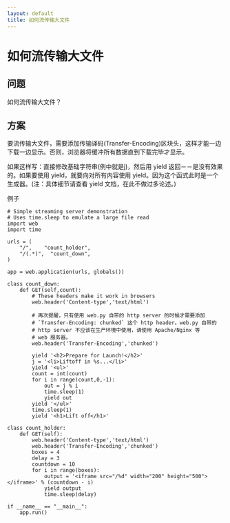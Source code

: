 ```yaml
---
layout: default
title: 如何流传输大文件
---
```


# 如何流传输大文件

## 问题

如何流传输大文件？

## 方案

要流传输大文件，需要添加传输译码(Transfer-Encoding)区块头，这样才能一边下载一边显示。否则，浏览器将缓冲所有数据直到下载完毕才显示。

如果这样写：直接修改基础字符串(例中就是j)，然后用 yield 返回－－是没有效果的。如果要使用 yield，就要向对所有内容使用 yield。因为这个函式此时是一个生成器。(注：具体细节请查看 yield 文档，在此不做过多论述。)

例子

```
# Simple streaming server demonstration
# Uses time.sleep to emulate a large file read
import web
import time

urls = (
    "/",    "count_holder",
    "/(.*)",  "count_down",
)

app = web.application(urls, globals())

class count_down:
    def GET(self,count):
        # These headers make it work in browsers
        web.header('Content-type','text/html')

        # 再次提醒，只有使用 web.py 自带的 http server 的时候才需要添加
        # `Transfer-Encoding: chunked` 这个 http header。web.py 自带的
        # http server 不应该在生产环境中使用，请使用 Apache/Nginx 等
        # web 服务器。
        web.header('Transfer-Encoding','chunked')

        yield '<h2>Prepare for Launch!</h2>'
        j = '<li>Liftoff in %s...</li>'
        yield '<ul>'
        count = int(count)
        for i in range(count,0,-1):
            out = j % i
            time.sleep(1)
            yield out
        yield '</ul>'
        time.sleep(1)
        yield '<h1>Lift off</h1>'

class count_holder:
    def GET(self):
        web.header('Content-type','text/html')
        web.header('Transfer-Encoding','chunked')
        boxes = 4
        delay = 3
        countdown = 10
        for i in range(boxes):
            output = '<iframe src="/%d" width="200" height="500"></iframe>' % (countdown - i)
            yield output
            time.sleep(delay)

if __name__ == "__main__":
    app.run()
```
